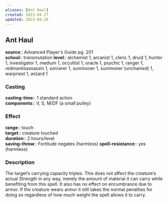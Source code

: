 ```yaml
---
aliases: [Ant Haul]
created: 2023-04-27
updated: 2023-04-28
---
```


## Ant Haul

**source**:: Advanced Player's Guide pg. 201  
**school**:: transmutation
**level**:: alchemist 1, arcanist 1, cleric 1, druid 1, hunter 1, investigator 1, medium 1, occultist 1, oracle 1, psychic 1, ranger 1, redmantisassassin 1, sorcerer 1, summoner 1, summoner (unchained) 1, warpriest 1, wizard 1

### Casting

**casting-time**:: 1 standard action  
**components**:: V, S, M/DF (a small pulley)

### Effect

**range**:: touch  
**target**:: creature touched  
**duration**:: 2 hours/level  
**saving-throw**:: Fortitude negates (harmless)
**spell-resistance**:: yes (harmless)

### Description

The target’s carrying capacity triples. This does not affect the creature’s actual Strength in any way, merely the amount of material it can carry while benefiting from this spell. It also has no effect on encumbrance due to armor. If the creature wears armor it still takes the normal penalties for doing so regardless of how much weight the spell allows it to carry.
